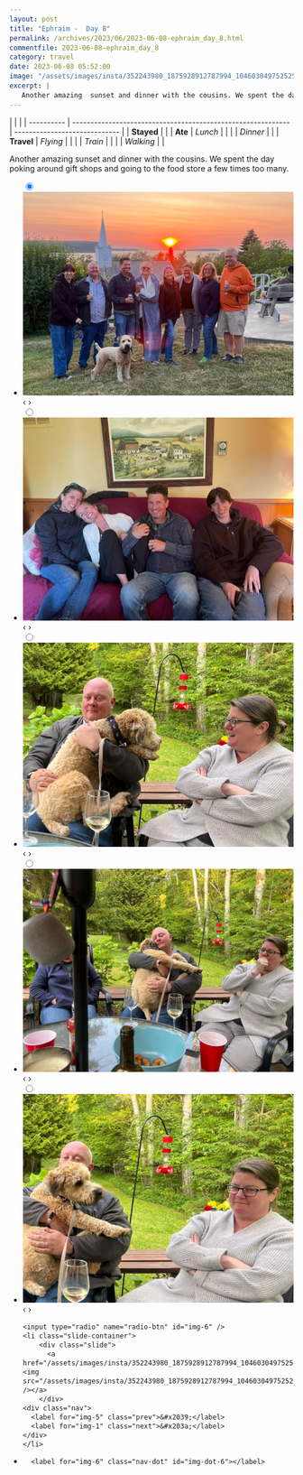 ```yaml
---
layout: post
title: "Ephraim -  Day 8"
permalink: /archives/2023/06/2023-06-08-ephraim_day_8.html
commentfile: 2023-06-08-ephraim_day_8
category: travel
date: 2023-06-08 05:52:00
image: "/assets/images/insta/352243980_1875928912787994_104603049752525681_n_18011980603632830.jpg"
excerpt: |
   Another amazing  sunset and dinner with the cousins. We spent the day poking around gift shops and going to the food store a few times too many.
---
```


|            |                                                              |
| ---------- | ------------------------------------------------------------ | ----------------------------- |
| **Stayed** |  |
| **Ate**    | _Lunch_                                                      |          |
|            | _Dinner_                                                     |          |
| **Travel** | _Flying_                                                     |          |
|            | _Train_                                                      |          |
|            | _Walking_                                                    |          |


 Another amazing  sunset and dinner with the cousins. We spent the day poking around gift shops and going to the food store a few times too many.


<ul class="slides">
    <input type="radio" name="radio-btn" id="img-1" checked="checked" />
    <li class="slide-container">
        <div class="slide">
          <a href="/assets/images/insta/352257169_1273958773512780_6239652415215717874_n_18270353626120303.jpg"><img src="/assets/images/insta/352257169_1273958773512780_6239652415215717874_n_18270353626120303.jpg" /></a>
        </div>
    <div class="nav">
      <label for="img-6" class="prev">&#x2039;</label>
      <label for="img-2" class="next">&#x203a;</label>
    </div>
    </li>
        <input type="radio" name="radio-btn" id="img-2"  />
    <li class="slide-container">
        <div class="slide">
          <a href="/assets/images/insta/352823149_636506701843680_7868381451805078574_n_18026076061495616.jpg"><img src="/assets/images/insta/352823149_636506701843680_7868381451805078574_n_18026076061495616.jpg" /></a>
        </div>
    <div class="nav">
      <label for="img-1" class="prev">&#x2039;</label>
      <label for="img-3" class="next">&#x203a;</label>
    </div>
    </li>
        <input type="radio" name="radio-btn" id="img-3"  />
    <li class="slide-container">
        <div class="slide">
          <a href="/assets/images/insta/352268143_802982981226929_2285104152505162007_n_18010158622612582.jpg"><img src="/assets/images/insta/352268143_802982981226929_2285104152505162007_n_18010158622612582.jpg" /></a>
        </div>
    <div class="nav">
      <label for="img-2" class="prev">&#x2039;</label>
      <label for="img-4" class="next">&#x203a;</label>
    </div>
    </li>
        <input type="radio" name="radio-btn" id="img-4"  />
    <li class="slide-container">
        <div class="slide">
          <a href="/assets/images/insta/351830176_609287357630577_4850844244011042815_n_17978861741263042.jpg"><img src="/assets/images/insta/351830176_609287357630577_4850844244011042815_n_17978861741263042.jpg" /></a>
        </div>
    <div class="nav">
      <label for="img-3" class="prev">&#x2039;</label>
      <label for="img-5" class="next">&#x203a;</label>
    </div>
    </li>
        <input type="radio" name="radio-btn" id="img-5"  />
    <li class="slide-container">
        <div class="slide">
          <a href="/assets/images/insta/352449414_706714934559265_6010878397786748528_n_18282887506188394.jpg"><img src="/assets/images/insta/352449414_706714934559265_6010878397786748528_n_18282887506188394.jpg" /></a>
        </div>
    <div class="nav">
      <label for="img-4" class="prev">&#x2039;</label>
      <label for="img-6" class="next">&#x203a;</label>
    </div>
    </li>
    
    <input type="radio" name="radio-btn" id="img-6" />
    <li class="slide-container">
        <div class="slide">
          <a href="/assets/images/insta/352243980_1875928912787994_104603049752525681_n_18011980603632830.jpg"><img src="/assets/images/insta/352243980_1875928912787994_104603049752525681_n_18011980603632830.jpg" /></a>
        </div>
    <div class="nav">
      <label for="img-5" class="prev">&#x2039;</label>
      <label for="img-1" class="next">&#x203a;</label>
    </div>
    </li>
			
<li class="nav-dots">
      <label for="img-1" class="nav-dot" id="img-dot-1"></label>
      <label for="img-2" class="nav-dot" id="img-dot-2"></label>
      <label for="img-3" class="nav-dot" id="img-dot-3"></label>
      <label for="img-4" class="nav-dot" id="img-dot-4"></label>
      <label for="img-5" class="nav-dot" id="img-dot-5"></label>

      <label for="img-6" class="nav-dot" id="img-dot-6"></label>

</li>
</ul>        
             

		
